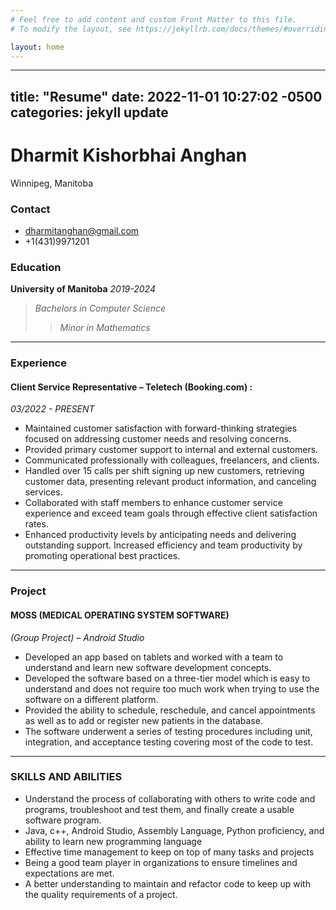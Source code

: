 ```yaml
---
# Feel free to add content and custom Front Matter to this file.
# To modify the layout, see https://jekyllrb.com/docs/themes/#overriding-theme-defaults

layout: home
---
```

---

title:  "Resume"
date:   2022-11-01 10:27:02 -0500
categories: jekyll update
---
# **Dharmit Kishorbhai Anghan**
Winnipeg, Manitoba
    
### **Contact**
- dharmitanghan@gmail.com
- +1(431)9971201
     
### **Education**  
 **University of Manitoba**
 *2019-2024*
 > *Bachelors in Computer Science* 
 >> *Minor in Mathematics*

---
### **Experience**
#### **Client Service Representative – Teletech (Booking.com) :**
 *03/2022 - PRESENT*
  - Maintained customer satisfaction with forward-thinking strategies focused on addressing customer needs and resolving concerns.
  - Provided primary customer support to internal and external customers.
  - Communicated professionally with colleagues, freelancers, and clients.
  - Handled over 15 calls per shift signing up new customers, retrieving customer data, presenting relevant product information, and canceling services.
  - Collaborated with staff members to enhance customer service experience and exceed team goals through effective client satisfaction rates.
  - Enhanced productivity levels by anticipating needs and delivering outstanding support. Increased efficiency and team productivity by promoting operational best practices.
  
---
### **Project**

#### **MOSS (MEDICAL OPERATING SYSTEM SOFTWARE)** 
*(Group Project) – Android Studio* 
  - Developed an app based on tablets and worked with a team to understand and learn new software development concepts. 
  - Developed the software based on a three-tier model which is easy to understand and does not require too much work when trying to use the software on a different platform.
  - Provided the ability to schedule, reschedule, and cancel appointments as well as to add or register new patients in the database. 
  - The software underwent a series of testing procedures including unit, integration, and acceptance testing covering most of the code to test.

---
### **SKILLS AND ABILITIES** 
  - Understand the process of collaborating with others to write code and programs, troubleshoot and test them, and finally create a usable software program.
  -	Java, c++, Android Studio, Assembly Language, Python proficiency, and ability to learn new programming language
  -	Effective time management to keep on top of many tasks and projects
  -	Being a good team player in organizations to ensure timelines and expectations are met.
  -	A better understanding to maintain and refactor code to keep up with the quality requirements of a project.




